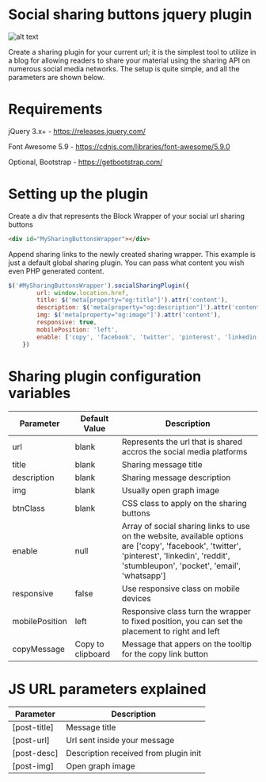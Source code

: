 # Social sharing buttons jquery plugin
 ![alt text](https://imgur.com/e7afx3e.png)

Create a sharing plugin for your current url; it is the simplest tool to utilize in a blog for allowing readers to share your material using the sharing API on numerous social media networks. The setup is quite simple, and all the parameters are shown below.

# Requirements

jQuery 3.x+ - https://releases.jquery.com/

Font Awesome 5.9 - https://cdnjs.com/libraries/font-awesome/5.9.0

Optional, Bootstrap - https://getbootstrap.com/

# Setting up the plugin

Create a div that represents the Block Wrapper of your social url sharing buttons
```html
<div id="MySharingButtonsWrapper"></div>
```

Append sharing links to the newly created sharing wrapper. This example is just a default global sharing plugin. You can pass what content you wish even PHP generated content.
```js
$('#MySharingButtonsWrapper').socialSharingPlugin({
        url: window.location.href,
        title: $('meta[property="og:title"]').attr('content'),
        description: $('meta[property="og:description"]').attr('content'),
        img: $('meta[property="og:image"]').attr('content'),
        responsive: true,
        mobilePosition: 'left',
        enable: ['copy', 'facebook', 'twitter', 'pinterest', 'linkedin', 'reddit', 'stumbleupon', 'pocket', 'email', 'whatsapp']
    })
```

# Sharing plugin configuration variables

| Parameter                | Default Value             | Description |
| -------------            | ---------------------     | ------------- |
| url                      | blank                     | Represents the url that is shared accros the social media platforms  |
| title                    | blank                     | Sharing message title  |
| description              | blank                     | Sharing message description  |
| img                      | blank                     | Usually open graph image  |
| btnClass                 | blank                     | CSS class to apply on the sharing buttons  |
| enable                   | null                      | Array of social sharing links to use on the website, available options are ['copy', 'facebook', 'twitter', 'pinterest', 'linkedin', 'reddit', 'stumbleupon', 'pocket', 'email', 'whatsapp']  |
| responsive               | false                     | Use responsive class on mobile devices  |
| mobilePosition           | left                      | Responsive class turn the wrapper to fixed position, you can set the placement to right and left  |
| copyMessage              | Copy to clipboard         | Message that appers on the tooltip for the copy link button  |

# JS URL parameters explained
| Parameter     | Description |
| ------------- | ------------- |
| [post-title]	| Message title |
| [post-url]    | Url sent inside your message|
| [post-desc]   | Description received from plugin init |
| [post-img]    | Open graph image |
